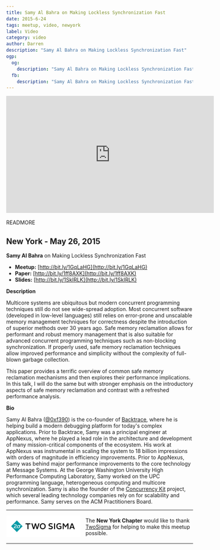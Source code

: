 ```yaml
---
title: Samy Al Bahra on Making Lockless Synchronization Fast 
date: 2015-6-24
tags: meetup, video, newyork
label: Video
category: video
author: Darren
description: "Samy Al Bahra on Making Lockless Synchronization Fast"
ogp:
  og:
    description: "Samy Al Bahra on Making Lockless Synchronization Fast"
  fb:
    description: "Samy Al Bahra on Making Lockless Synchronization Fast"
---
```


<iframe class="video" width="560" height="315" src="https://www.youtube.com/embed/aV-RyMXXuks" frameborder="0" allowfullscreen></iframe>

READMORE

## New York - May 26, 2015

**Samy Al Bahra** on Making Lockless Synchronization Fast

* **Meetup:** [http://bit.ly/1GqLaHG](http://bit.ly/1GqLaHG)
* **Paper:** [http://bit.ly/1ff8AXK](http://bit.ly/1ff8AXK)
* **Slides:** [http://bit.ly/1SkIRLK](http://bit.ly/1SkIRLK)

**Description**

Multicore systems are ubiquitous but modern concurrent programming techniques still do not see wide-spread adoption. Most concurrent software (developed in low-level languages) still relies on error-prone and unscalable memory management techniques for correctness despite the introduction of superior methods over 30 years ago. Safe memory reclamation allows for performant and robust memory management that is also suitable for advanced concurrent programming techniques such as non-blocking synchronization. If properly used, safe memory reclamation techniques allow improved performance and simplicity without the complexity of full-blown garbage collection.

This paper provides a terrific overview of common safe memory reclamation mechanisms and then explores their performance implications. In this talk, I will do the same but with stronger emphasis on the introductory aspects of safe memory reclamation and contrast with a refreshed performance analysis. 

**Bio**

Samy Al Bahra ([@0xf390](https://twitter.com/0xF390)) is the co-founder of [Backtrace](http://backtrace.io/), where he is helping build a modern debugging platform for today's complex applications. Prior to Backtrace, Samy was a principal engineer at AppNexus, where he played a lead role in the architecture and development of many mission-critical components of the ecosystem. His work at AppNexus was instrumental in scaling the system to 18 billion impressions with orders of magnitude in efficiency improvements. Prior to AppNexus, Samy was behind major performance improvements to the core technology at Message Systems. At the George Washington University High Performance Computing Laboratory, Samy worked on the UPC programming language, heterogeneous computing and multicore synchronization. Samy is also the founder of the [Concurrency Kit](http://concurrencykit.org/) project, which several leading technology companies rely on for scalability and performance. Samy serves on the ACM Practitioners Board.

---

<p style="display: flex; flex-direction: row; justify-content: center; align-items: center;">
<a href="https://www.twosigma.com/"><img src="/images/TwoSigma_RGB.jpg" alt="TwoSigma" title="TwoSigma - Platinum Sponsor of Papers We Love NYC" style="width: 200px; margin: 0 1em 0 0;"></a> <span style="flex: 1;">The <strong>New York Chapter</strong> would like to thank <a href="http://www.twosigma.com">TwoSigma</a> for helping to make this meetup possible.</span>
</p>

---
